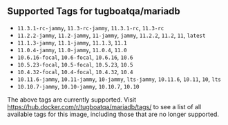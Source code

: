 ## Supported Tags for tugboatqa/mariadb

* `11.3.1-rc-jammy`, `11.3-rc-jammy`, `11.3.1-rc`, `11.3-rc`
* `11.2.2-jammy`, `11.2-jammy`, `11-jammy`, `jammy`, `11.2.2`, `11.2`, `11`, `latest`
* `11.1.3-jammy`, `11.1-jammy`, `11.1.3`, `11.1`
* `11.0.4-jammy`, `11.0-jammy`, `11.0.4`, `11.0`
* `10.6.16-focal`, `10.6-focal`, `10.6.16`, `10.6`
* `10.5.23-focal`, `10.5-focal`, `10.5.23`, `10.5`
* `10.4.32-focal`, `10.4-focal`, `10.4.32`, `10.4`
* `10.11.6-jammy`, `10.11-jammy`, `10-jammy`, `lts-jammy`, `10.11.6`, `10.11`, `10`, `lts`
* `10.10.7-jammy`, `10.10-jammy`, `10.10.7`, `10.10`

The above tags are currently supported. Visit https://hub.docker.com/r/tugboatqa/mariadb/tags/ to see a list of all available tags for this image, including those that are no longer supported.
